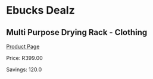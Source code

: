 
# Ebucks Dealz
## Multi Purpose Drying Rack - Clothing
[Product Page](https://www.ebucks.com/web/shop/productSelected.do?prodId=609971992&catId=714962196)

Price: R399.00

Savings: 120.0


	